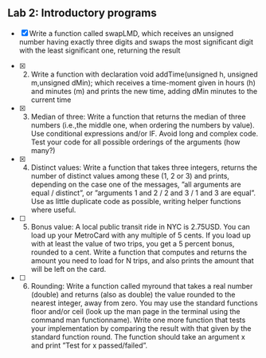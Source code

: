 ## Lab 2: Introductory programs 

- [X] Write a function called swapLMD, which receives an unsigned number having exactly three digits and swaps the most significant digit with the least significant one, returning the result 
 

- [X] 2) Write a function with declaration void addTime(unsigned h, unsigned m,unsigned dMin); which receives a time-moment given in hours (h) and minutes (m) and prints the new time, adding dMin minutes to the current time 
 

- [X] 3) Median of three: Write a function that returns the median of three numbers (i.e.,the middle one, when ordering the numbers by value). Use conditional expressions and/or IF. Avoid long and complex code. Test your code for all possible orderings of the arguments (how many?) 
 

- [X] 4) Distinct values: Write a function that takes three integers, returns the number of distinct values among these (1, 2 or 3) and prints, depending on the case one of the messages, ”all arguments are equal / distinct”, or ”arguments 1 and 2 / 2 and 3 / 1 and 3 are equal”. Use as little duplicate code as possible, writing helper functions where useful. 
 

- [ ] 5) Bonus value: A local public transit ride in NYC is 2.75USD. You can load up your MetroCard with any multiple of 5 cents. If you load up with at least the value of two trips, you get a 5 percent bonus, rounded to a cent. Write a function that computes and returns the amount you need to load for N trips, and also prints the amount that will be left on the card. 
 

- [ ] 6) Rounding: Write a function called myround that takes a real number (double) and returns (also as double) the value rounded to the nearest integer, away from zero. You may use the standard functions floor and/or ceil (look up the man page in the terminal using the command man functionname). Write one more function that tests your implementation by comparing the result with that given by the standard function round. The function should take an argument x and print ”Test for x passed/failed”. 

 
